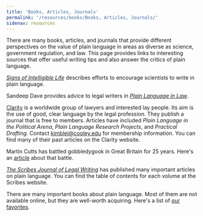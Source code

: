 ```yaml
---
title: 'Books, Articles, Journals'
permalink: '/resources/books/Books, Articles, Journals/'
sidenav: resources
---
```


There are many books, articles, and journals that provide different perspectives on the value of plain language in areas as diverse as science, government regulation, and law. This page provides links to interesting sources that offer useful writing tips and also answer the critics of plain language.

[_Signs of Intelligible Life_](http://sciencecareers.sciencemag.org/career_development/previous_issues/articles/0700/signs_of_intelligible_life/) describes efforts to encourage scientists to write in plain language.

Sandeep Dave provides advice to legal writers in [_Plain Language in Law_](http://www.llrx.com/features/plainlanguage.htm).

[Clarity](http://www.clarity-international.net/) is a worldwide group of lawyers and interested lay people. Its aim is the use of good, clear language by the legal profession. They publish a journal that is free to members. Articles have included _Plain Language in the Political Arena_, _Plain Language Research Projects_, and _Practical Drafting._ Contact kimblej@cooley.edu for membership information. You can find many of their past articles on the Clarity website.

Martin Cutts has battled gobbledygook in Great Britain for 25 years. Here's an [article](http://www.clearest.co.uk/files/25thAnniversary.pdf) about that battle.

_[The Scribes Journal of Legal Writing](http://scribes.org)_ has published many important articles on plain language. You can find the table of contents for each volume at the Scribes website.

There are many important books about plain language. Most of them are not available online, but they are well-worth acquiring. Here's a list of [our favorites](books.cfm).
